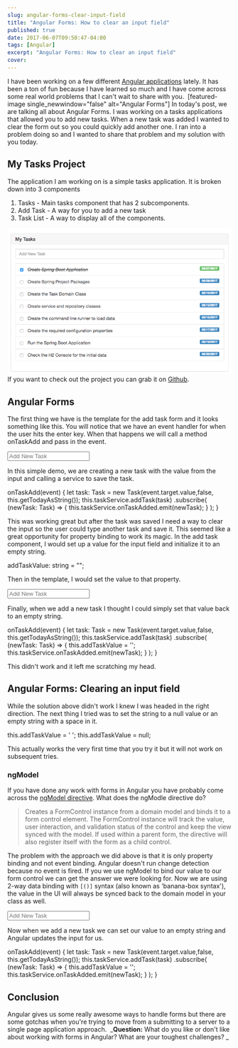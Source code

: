 ```yaml
---
slug: angular-forms-clear-input-field
title: "Angular Forms: How to clear an input field"
published: true
date: 2017-06-07T09:50:47-04:00
tags: [Angular]
excerpt: "Angular Forms: How to clear an input field"
cover: 
---
```


I have been working on a few different [Angular applications](https://angular.io/) lately. It has been a ton of fun because I have learned so much and I have come across some real world problems that I can't wait to share with you.  \[featured-image single\_newwindow="false" alt="Angular Forms"\] In today's post, we are talking all about Angular Forms. I was working on a tasks applications that allowed you to add new tasks. When a new task was added I wanted to clear the form out so you could quickly add another one. I ran into a problem doing so and I wanted to share that problem and my solution with you today.

## My Tasks Project

The application I am working on is a simple tasks application. It is broken down into 3 components

1.  Tasks - Main tasks component that has 2 subcomponents.
2.  Add Task - A way for you to add a new task
3.  Task List - A way to display all of the components. 

[![](./2017-06-07_08-39-40.png)](./2017-06-07_08-39-40.png) If you want to check out the project you can grab it on [Github](https://github.com/cfaddict/spring-angular2-tasks).

## Angular Forms

The first thing we have is the template for the add task form and it looks something like this. You will notice that we have an event handler for when the user hits the enter key. When that happens we will call a method onTaskAdd and pass in the event. 

<div class="form-group">
    <input type="text"
           class="form-control"
           placeholder="Add New Task"
           (keyup.enter)="onTaskAdd($event)">
</div>

In this simple demo, we are creating a new task with the value from the input and calling a service to save the task. 

onTaskAdd(event) {
    let task: Task = new Task(event.target.value,false, this.getTodayAsString());
    this.taskService.addTask(task)
      .subscribe(
          (newTask: Task) => {
              this.taskService.onTaskAdded.emit(newTask);
          }
      );
}

This was working great but after the task was saved I need a way to clear the input so the user could type another task and save it. This seemed like a great opportunity for property binding to work its magic. In the add task component, I would set up a value for the input field and initialize it to an empty string. 

addTaskValue: string = "";

Then in the template, I would set the value to that property. 

<div class="form-group">
    <input type="text"
           class="form-control"
           placeholder="Add New Task"
           (keyup.enter)="onTaskAdd($event)"
           \[value\]="addTaskValue">
</div>

Finally, when we add a new task I thought I could simply set that value back to an empty string. 

onTaskAdd(event) {
    let task: Task = new Task(event.target.value,false, this.getTodayAsString());
    this.taskService.addTask(task)
      .subscribe(
          (newTask: Task) => {
              this.addTaskValue = '';
              this.taskService.onTaskAdded.emit(newTask);
          }
      );
}

This didn't work and it left me scratching my head. 

## Angular Forms: Clearing an input field

While the solution above didn't work I knew I was headed in the right direction. The next thing I tried was to set the string to a null value or an empty string with a space in it. 

this.addTaskValue = ' ';
this.addTaskValue = null;

This actually works the very first time that you try it but it will not work on subsequent tries. 

### ngModel

If you have done any work with forms in Angular you have probably come across the [ngModel directive](https://angular.io/docs/ts/latest/api/forms/index/NgModel-directive.html). What does the ngModle directive do? 

> Creates a FormControl instance from a domain model and binds it to a form control element. The FormControl instance will track the value, user interaction, and validation status of the control and keep the view synced with the model. If used within a parent form, the directive will also register itself with the form as a child control.

The problem with the approach we did above is that it is only property binding and not event binding. Angular doesn't run change detection because no event is fired. If you we use ngModel to bind our value to our form control we can get the answer we were looking for. Now we are using 2-way data binding with  `[()]` syntax (also known as 'banana-box syntax'), the value in the UI will always be synced back to the domain model in your class as well.

<div class="form-group">
    <input type="text"
           class="form-control"
           placeholder="Add New Task"
           (keyup.enter)="onTaskAdd($event)"
           \[(ngModel)\]="addTaskValue">
</div>

Now when we add a new task we can set our value to an empty string and Angular updates the input for us.

onTaskAdd(event) {
    let task: Task = new Task(event.target.value,false, this.getTodayAsString());
    this.taskService.addTask(task)
      .subscribe(
          (newTask: Task) => {
              this.addTaskValue = '';
              this.taskService.onTaskAdded.emit(newTask);
          }
      );
}

## Conclusion

Angular gives us some really awesome ways to handle forms but there are some gotchas when you're trying to move from a submitting to a server to a single page application approach.  _**Question:** What do you like or don't like about working with forms in Angular? What are your toughest challenges? _
